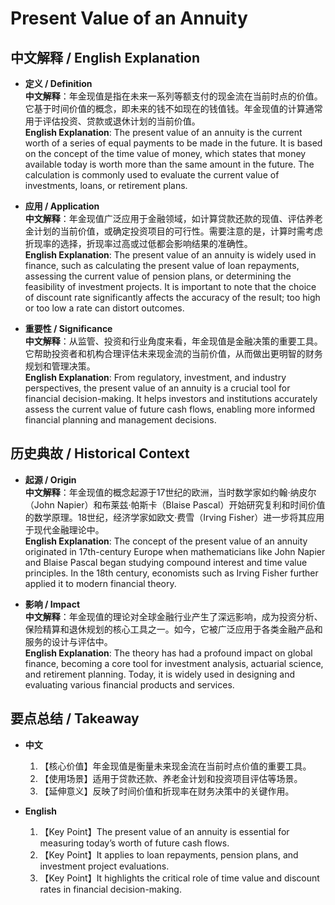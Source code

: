 # Present Value of an Annuity

## 中文解释 / English Explanation

* **定义 / Definition**  
  **中文解释**：年金现值是指在未来一系列等额支付的现金流在当前时点的价值。它基于时间价值的概念，即未来的钱不如现在的钱值钱。年金现值的计算通常用于评估投资、贷款或退休计划的当前价值。  
  **English Explanation**: The present value of an annuity is the current worth of a series of equal payments to be made in the future. It is based on the concept of the time value of money, which states that money available today is worth more than the same amount in the future. The calculation is commonly used to evaluate the current value of investments, loans, or retirement plans.

* **应用 / Application**  
  **中文解释**：年金现值广泛应用于金融领域，如计算贷款还款的现值、评估养老金计划的当前价值，或确定投资项目的可行性。需要注意的是，计算时需考虑折现率的选择，折现率过高或过低都会影响结果的准确性。  
  **English Explanation**: The present value of an annuity is widely used in finance, such as calculating the present value of loan repayments, assessing the current value of pension plans, or determining the feasibility of investment projects. It is important to note that the choice of discount rate significantly affects the accuracy of the result; too high or too low a rate can distort outcomes.

* **重要性 / Significance**  
  **中文解释**：从监管、投资和行业角度来看，年金现值是金融决策的重要工具。它帮助投资者和机构合理评估未来现金流的当前价值，从而做出更明智的财务规划和管理决策。  
  **English Explanation**: From regulatory, investment, and industry perspectives, the present value of an annuity is a crucial tool for financial decision-making. It helps investors and institutions accurately assess the current value of future cash flows, enabling more informed financial planning and management decisions.

## 历史典故 / Historical Context

* **起源 / Origin**  
  **中文解释**：年金现值的概念起源于17世纪的欧洲，当时数学家如约翰·纳皮尔（John Napier）和布莱兹·帕斯卡（Blaise Pascal）开始研究复利和时间价值的数学原理。18世纪，经济学家如欧文·费雪（Irving Fisher）进一步将其应用于现代金融理论中。  
  **English Explanation**: The concept of the present value of an annuity originated in 17th-century Europe when mathematicians like John Napier and Blaise Pascal began studying compound interest and time value principles. In the 18th century, economists such as Irving Fisher further applied it to modern financial theory.

* **影响 / Impact**  
  **中文解释**：年金现值的理论对全球金融行业产生了深远影响，成为投资分析、保险精算和退休规划的核心工具之一。如今，它被广泛应用于各类金融产品和服务的设计与评估中。  
  **English Explanation**: The theory has had a profound impact on global finance, becoming a core tool for investment analysis, actuarial science, and retirement planning. Today, it is widely used in designing and evaluating various financial products and services.

## 要点总结 / Takeaway

* **中文**  
  1. 【核心价值】年金现值是衡量未来现金流在当前时点价值的重要工具。  
  2. 【使用场景】适用于贷款还款、养老金计划和投资项目评估等场景。  
  3. 【延伸意义】反映了时间价值和折现率在财务决策中的关键作用。

* **English**  
  1. 【Key Point】The present value of an annuity is essential for measuring today’s worth of future cash flows.  
  2. 【Key Point】It applies to loan repayments, pension plans, and investment project evaluations.  
  3. 【Key Point】It highlights the critical role of time value and discount rates in financial decision-making.